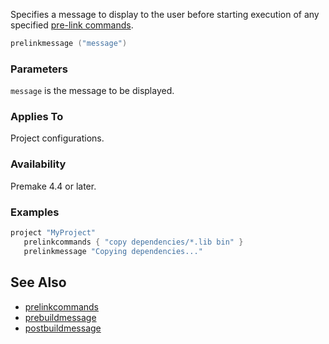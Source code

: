 Specifies a message to display to the user before starting execution of any specified [pre-link commands](prelinkcommands.md).

```lua
prelinkmessage ("message")
```

### Parameters ###

`message` is the message to be displayed.

### Applies To ###

Project configurations.

### Availability ###

Premake 4.4 or later.

### Examples ###

```lua
project "MyProject"
   prelinkcommands { "copy dependencies/*.lib bin" }
   prelinkmessage "Copying dependencies..."
```

## See Also ##

* [prelinkcommands](prelinkcommands.md)
* [prebuildmessage](prebuildmessage.md)
* [postbuildmessage](postbuildmessage.md)
